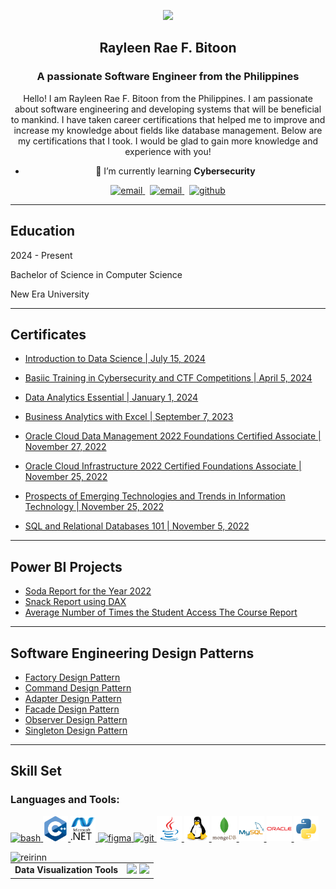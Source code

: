 <p align="center">
  <img src = "https://github.com/Reirinn/My-Portfolio/assets/142465054/72c23105-17de-4853-8c04-cd1a848cfee2" width="200" />
</p>

<div align="center">
  
## Rayleen Rae F. Bitoon

<h3 align="center">A passionate Software Engineer from the Philippines</h3>

  Hello! I am Rayleen Rae F. Bitoon from the Philippines. I am passionate about software engineering and developing systems that will be beneficial to mankind.
  I have taken career certifications that helped me to improve and increase my knowledge about fields like database management. Below are my certifications that I took.
  I would be glad to gain more knowledge and experience with you!
  

- 🌱 I’m currently learning **Cybersecurity**


<div>
  
<p align="center">
  <a href="mailto:bitoonrayleenrae@gmail.com">
     <img  src="https://img.shields.io/badge/email-red?style=for-the-badge&logo=gmail&logoColor=white" alt="email">
  <a/>&nbsp;
  <a href="https://www.linkedin.com/in/rayleen-rae-bitoon-289705310?utm_source=share&utm_campaign=share_via&utm_content=profile&utm_medium=android_app">
     <img  src="https://img.shields.io/badge/linkedin-0A66C2?style=for-the-badge&logo=linkedin&logoColor=white" alt="email">
  <a/>&nbsp;
  <a href="https://github.com/Reirinn">
     <img  src="https://img.shields.io/badge/GitHub-100000?style=for-the-badge&logo=github&logoColor=white" alt="github">
  <a/>
<p/>

-------------------

<div align="left">
  
## Education

2024 - Present

Bachelor of Science in Computer Science

New Era University

-------------------

## Certificates
- [Introduction to Data Science | July 15, 2024](https://www.credly.com/badges/c707d0a3-893c-415a-9e80-87d6125ab90d/public_url)

- [Basiic Training in Cybersecurity and CTF Competitions | April 5, 2024](https://drive.google.com/file/d/1Yd290QzIoQb58cf8Wr-XxfMd-Mv17QW0/view?usp=sharing)

- [Data Analytics Essential | January 1, 2024](https://www.credly.com/badges/82e245ed-a742-447f-8bda-cb0690335503/public_url)
  
- [Business Analytics with Excel | September 7, 2023](https://simpli-web.app.link/e/xd4zQDUV8Cb)

- [Oracle Cloud Data Management 2022 Foundations Certified Associate | November 27, 2022](https://catalog-education.oracle.com/pls/certview/sharebadge?id=078013BD3EB5384443776682F373458BAF55A563C1F4FDD99462B79AD23659BF) 

- [Oracle Cloud Infrastructure 2022 Certified Foundations Associate | November 25, 2022](https://catalog-education.oracle.com/pls/certview/sharebadge?id=664E300FE4BDB91033E7123A87326AEA5B6FBC8FD5547ED39965131A725E549A)

- [Prospects of Emerging Technologies and Trends in Information Technology | November 25, 2022](https://drive.google.com/file/d/1yKsRFha_874W7fn9DTPYGLaqzR_gNPaF/view?pli=1)
  
- [SQL and Relational Databases 101 | November 5, 2022](https://courses.cognitiveclass.ai/certificates/91a06b9b055f4ad1a6b9fe8da417bc25)
-------------------

## Power BI Projects

- [Soda Report for the Year 2022](https://app.powerbi.com/view?r=eyJrIjoiNGE4MWE5ZGItNDRmNS00NGIyLTg2NjgtODI1YTcyY2U5NjM1IiwidCI6IjQ5ZWQ2NjdkLWQzOTgtNGIxZC04MzExLWE3NWUxZTU1ZWI3OSIsImMiOjEwfQ%3D%3D )
- [Snack Report using DAX](https://app.powerbi.com/view?r=eyJrIjoiYzE0N2NlZTMtMDViNi00MmJmLWJhYjgtYjExZTMxNmFhODg0IiwidCI6IjFjZTU4ZDUyLWNiZmEtNDRlMi05NzVhLTRjYWM5NjdjZTZhMSIsImMiOjEwfQ%3D%3D)
- [Average Number of Times the Student Access The Course Report](https://app.powerbi.com/view?r=eyJrIjoiMGNhYzZjMWItZTIwZi00Y2JmLWFhYzctMDY0NzE2NDljNDhmIiwidCI6IjFjZTU4ZDUyLWNiZmEtNDRlMi05NzVhLTRjYWM5NjdjZTZhMSIsImMiOjEwfQ%3D%3D)
-------------------

## Software Engineering Design Patterns

- [Factory Design Pattern](https://github.com/Reirinn/Factory_Design_Pattern)
- [Command Design Pattern](https://github.com/Reirinn/Command_Design_Pattern)
- [Adapter Design Pattern](https://github.com/Reirinn/Adapter_Design_Pattern)
- [Facade Design Pattern](https://github.com/Reirinn/Facade-Pattern)
- [Observer Design Pattern](https://github.com/Reirinn/Observer-Pattern)
- [Singleton Design Pattern](https://github.com/Reirinn/Singleton-Pattern)

-------------------


## Skill Set 

<h3 align="left">Languages and Tools:</h3>
<p align="left"> <a href="https://www.gnu.org/software/bash/" target="_blank" rel="noreferrer"> <img src="https://www.vectorlogo.zone/logos/gnu_bash/gnu_bash-icon.svg" alt="bash" width="40" height="40"/> </a> <a href="https://www.w3schools.com/cpp/" target="_blank" rel="noreferrer"> <img src="https://raw.githubusercontent.com/devicons/devicon/master/icons/cplusplus/cplusplus-original.svg" alt="cplusplus" width="40" height="40"/> </a> <a href="https://dotnet.microsoft.com/" target="_blank" rel="noreferrer"> <img src="https://raw.githubusercontent.com/devicons/devicon/master/icons/dot-net/dot-net-original-wordmark.svg" alt="dotnet" width="40" height="40"/> </a> <a href="https://www.figma.com/" target="_blank" rel="noreferrer"> <img src="https://www.vectorlogo.zone/logos/figma/figma-icon.svg" alt="figma" width="40" height="40"/> </a> <a href="https://git-scm.com/" target="_blank" rel="noreferrer"> <img src="https://www.vectorlogo.zone/logos/git-scm/git-scm-icon.svg" alt="git" width="40" height="40"/> </a> <a href="https://www.java.com" target="_blank" rel="noreferrer"> <img src="https://raw.githubusercontent.com/devicons/devicon/master/icons/java/java-original.svg" alt="java" width="40" height="40"/> </a> <a href="https://www.linux.org/" target="_blank" rel="noreferrer"> <img src="https://raw.githubusercontent.com/devicons/devicon/master/icons/linux/linux-original.svg" alt="linux" width="40" height="40"/> </a> <a href="https://www.mongodb.com/" target="_blank" rel="noreferrer"> <img src="https://raw.githubusercontent.com/devicons/devicon/master/icons/mongodb/mongodb-original-wordmark.svg" alt="mongodb" width="40" height="40"/> </a> <a href="https://www.mysql.com/" target="_blank" rel="noreferrer"> <img src="https://raw.githubusercontent.com/devicons/devicon/master/icons/mysql/mysql-original-wordmark.svg" alt="mysql" width="40" height="40"/> </a> <a href="https://www.oracle.com/" target="_blank" rel="noreferrer"> <img src="https://raw.githubusercontent.com/devicons/devicon/master/icons/oracle/oracle-original.svg" alt="oracle" width="40" height="40"/> </a> <a href="https://www.python.org" target="_blank" rel="noreferrer"> <img src="https://raw.githubusercontent.com/devicons/devicon/master/icons/python/python-original.svg" alt="python" width="40" height="40"/> </a> </p>

<p><img align="left" src="https://github-readme-stats.vercel.app/api/top-langs?username=reirinn&show_icons=true&locale=en&layout=compact" alt="reirinn" /></p>

<div align="left">
  <table>
    <tr>
      <td><strong>Data Visualization Tools</strong></td>
      <td>
        <a href="https://powerbi.microsoft.com/"><img src="https://img.shields.io/badge/PowerBI-F2C811?style=for-the-badge&logo=power-bi&logoColor=black"/></a>
        <a href="https://www.tableau.com/"><img src="https://img.shields.io/badge/Tableau-E97627?style=for-the-badge&logo=tableau&logoColor=white"/></a>

